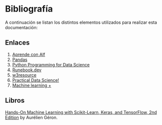 # Bibliografía
A continuación se listan los distintos elementos utilizados para realizar esta documentación:

## Enlaces

1. [Aprende con Alf](https://aprendeconalf.es/)
2. [Pandas](https://pandas.pydata.org/)
3. [Python Programming for Data Science](https://www.tomasbeuzen.com/python-programming-for-data-science/README.html)
4. [Runebook.dev](https://runebook.dev/es/)
5. [w3resource](https://www.w3resource.com)
6. [Practical Data Science!](https://www.practicaldatascience.org/)
7. [Machine learning +](https://www.machinelearningplus.com/)

## Libros
[Hands-On Machine Learning with Scikit-Learn, Keras, and TensorFlow, 2nd Edition](https://www.oreilly.com/library/view/hands-on-machine-learning/9781492032632/) by Aurélien Géron.
    

